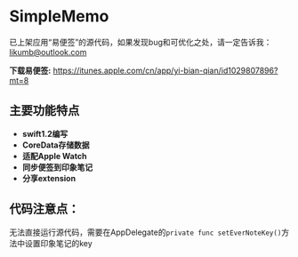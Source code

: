 # SimpleMemo
已上架应用“易便签”的源代码，如果发现bug和可优化之处，请一定告诉我：likumb@outlook.com

**下载易便签:** https://itunes.apple.com/cn/app/yi-bian-qian/id1029807896?mt=8

## 主要功能特点
- **swift1.2编写** 
- **CoreData存储数据**
- **适配Apple Watch**
- **同步便签到印象笔记**
- **分享extension**

## 代码注意点：

无法直接运行源代码，需要在AppDelegate的`private func setEverNoteKey()`方法中设置印象笔记的key
